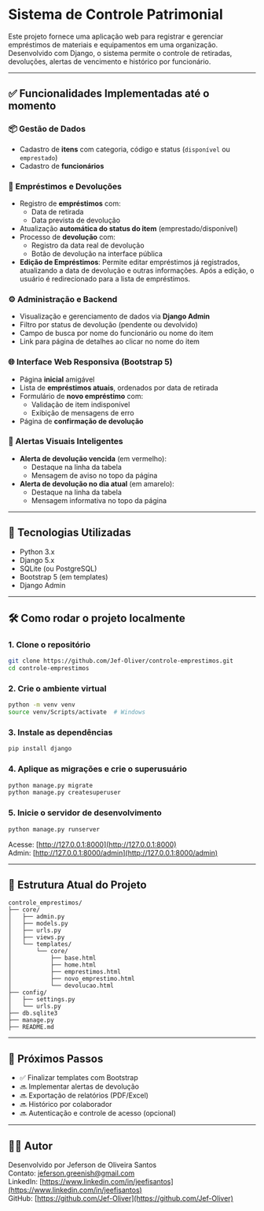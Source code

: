 # Sistema de Controle Patrimonial

Este projeto fornece uma aplicação web para registrar e gerenciar empréstimos de materiais e equipamentos em uma organização. Desenvolvido com Django, o sistema permite o controle de retiradas, devoluções, alertas de vencimento e histórico por funcionário.

---

## ✅ Funcionalidades Implementadas até o momento

### 📦 Gestão de Dados
- Cadastro de **itens** com categoria, código e status (`disponível` ou `emprestado`)
- Cadastro de **funcionários**

### 🔁 Empréstimos e Devoluções
- Registro de **empréstimos** com:
  - Data de retirada
  - Data prevista de devolução
- Atualização **automática do status do item** (emprestado/disponível)
- Processo de **devolução** com:
  - Registro da data real de devolução
  - Botão de devolução na interface pública
- **Edição de Empréstimos**: Permite editar empréstimos já registrados, atualizando a data de devolução e outras informações. Após a edição, o usuário é redirecionado para a lista de empréstimos.

### ⚙️ Administração e Backend
- Visualização e gerenciamento de dados via **Django Admin**
- Filtro por status de devolução (pendente ou devolvido)
- Campo de busca por nome do funcionário ou nome do item
- Link para página de detalhes ao clicar no nome do item

### 🌐 Interface Web Responsiva (Bootstrap 5)
- Página **inicial** amigável
- Lista de **empréstimos atuais**, ordenados por data de retirada
- Formulário de **novo empréstimo** com:
  - Validação de item indisponível
  - Exibição de mensagens de erro
- Página de **confirmação de devolução**

### 🚨 Alertas Visuais Inteligentes
- **Alerta de devolução vencida** (em vermelho):
  - Destaque na linha da tabela
  - Mensagem de aviso no topo da página
- **Alerta de devolução no dia atual** (em amarelo):
  - Destaque na linha da tabela
  - Mensagem informativa no topo da página
---

## 🚀 Tecnologias Utilizadas

- Python 3.x
- Django 5.x
- SQLite (ou PostgreSQL)
- Bootstrap 5 (em templates)
- Django Admin

---

## 🛠️ Como rodar o projeto localmente

### 1. Clone o repositório

```bash
git clone https://github.com/Jef-Oliver/controle-emprestimos.git
cd controle-emprestimos
```

### 2. Crie o ambiente virtual

```bash
python -m venv venv
source venv/Scripts/activate  # Windows
```

### 3. Instale as dependências

```bash
pip install django
```

### 4. Aplique as migrações e crie o superusuário

```bash
python manage.py migrate
python manage.py createsuperuser
```

### 5. Inicie o servidor de desenvolvimento

```bash
python manage.py runserver
```

Acesse: [http://127.0.0.1:8000](http://127.0.0.1:8000)  
Admin: [http://127.0.0.1:8000/admin](http://127.0.0.1:8000/admin)

---

## 📁 Estrutura Atual do Projeto

```
controle_emprestimos/
├── core/
│   ├── admin.py
│   ├── models.py
│   ├── urls.py
│   ├── views.py
│   └── templates/
│       └── core/
│           ├── base.html
│           ├── home.html
│           ├── emprestimos.html
│           ├── novo_emprestimo.html
│           └── devolucao.html
├── config/
│   ├── settings.py
│   └── urls.py
├── db.sqlite3
├── manage.py
├── README.md
```

---

## 📌 Próximos Passos

- ✅ Finalizar templates com Bootstrap
- 🔜 Implementar alertas de devolução
- 🔜 Exportação de relatórios (PDF/Excel)
- 🔜 Histórico por colaborador
- 🔜 Autenticação e controle de acesso (opcional)

---

## 👨‍💻 Autor

Desenvolvido por Jeferson de Oliveira Santos  
Contato: jeferson.greenish@gmail.com  
LinkedIn: [https://www.linkedin.com/in/jeefisantos](https://www.linkedin.com/in/jeefisantos)  
GitHub: [https://github.com/Jef-Oliver](https://github.com/Jef-Oliver)
